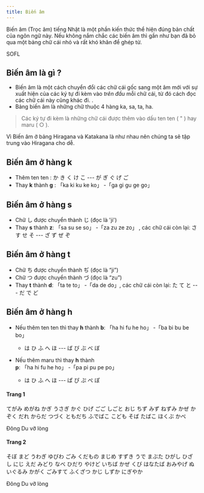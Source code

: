 ```yaml
---
title: Biến âm
---
```


<Intro>
Biến âm (Trọc âm) tiếng Nhật là một phần kiến thức thể hiện đúng bản chất của ngôn ngữ này. Nếu không nắm chắc các biến âm thì gần như bạn đã bỏ qua một bảng chữ cái nhỏ và rất khó khăn để ghép từ.

</Intro>

<Via href="https://trungtamnhatngu.edu.vn/blog/cung-sofl-tim-hieu-cac-bien-am-troc-am-trong-tieng-nhat-1374/">SOFL</Via>

<DakuonAlphabet />

## Biến âm là gì ?

- Biến âm là một cách chuyển đổi các chữ cái gốc sang một âm mới với sự xuất hiện của <CodeStep step={1}>các ký tự đi kèm</CodeStep> vào *trên đầu* mỗi chữ cái, từ đó cách đọc các chữ cái này cũng khác đi. .
- Bảng biến âm là những chữ thuộc 4 hàng ka, sa, ta, ha.
> Các ký tự đi kèm là những chữ cái được thêm vào dấu ten ten ( " ) hay maru ( ○ ).

Vì Biến âm ở bảng Hiragana và Katakana là như nhau nên chúng ta sẽ tập trung vào Hiragana cho dễ.

## Biến âm ở hàng k

- Thêm ten ten : <Speak kana="ka"><Kanji>か</Kanji></Speak> <Speak kana="ki"><Kanji>き</Kanji></Speak> <Speak kana="ku"><Kanji>く</Kanji></Speak> <Speak kana="ke"><Kanji>け</Kanji></Speak> <Speak kana="ko"><Kanji>こ</Kanji></Speak> ---  <Speak kana="ga"><Kanji>が</Kanji></Speak> <Speak kana="gi"><Kanji>ぎ</Kanji></Speak> <Speak kana="gu"><Kanji>ぐ</Kanji></Speak> <Speak kana="ge"><Kanji>げ</Kanji></Speak> <Speak kana="go"><Kanji>ご</Kanji></Speak>
- Thay <Kanji>**k**</Kanji> thành <Kanji>**g**</Kanji> : 「ka ki ku ke ko」 -「ga gi gu ge go」


## Biến âm ở hàng s

- Chữ <Speak kana="shi"><Kanji>し</Kanji></Speak> được chuyển thành <Speak kana="ji"><Kanji>じ</Kanji></Speak> (đọc là 'ji')
- Thay <Kanji>**s**</Kanji> thành <Kanji>**z**</Kanji>: 「sa su se so」 -「za zu ze zo」 , các chữ cái còn lại: <Speak kana="sa"><Kanji>さ</Kanji></Speak> <Speak kana="su"><Kanji>す</Kanji></Speak>  <Speak kana="se"><Kanji>せ</Kanji></Speak>  <Speak kana="so"><Kanji>そ</Kanji></Speak> --- <Speak kana="za"><Kanji>ざ</Kanji></Speak> <Speak kana="zu"><Kanji>ず</Kanji></Speak>  <Speak kana="ze"><Kanji>ぜ</Kanji></Speak>  <Speak kana="zo"><Kanji>ぞ</Kanji></Speak>


## Biến âm ở hàng t

- Chữ <Speak kana="chi"><Kanji>ち</Kanji></Speak> được chuyển thành <Speak kana="ji"><Kanji>ぢ</Kanji></Speak> (đọc là “ji”)
- Chữ <Speak kana="tsu"><Kanji>つ</Kanji></Speak> được chuyển thành <Speak kana="zu"><Kanji>づ</Kanji></Speak> (đọc là “zu”)
- Thay <Kanji>**t**</Kanji> thành <Kanji>**d**</Kanji>: 「ta te to」 -「da de do」, các chữ cái còn lại: <Speak kana="ta"><Kanji>た</Kanji></Speak> <Speak kana="te"><Kanji>て</Kanji></Speak>  <Speak kana="to"><Kanji>と</Kanji></Speak> --- <Speak kana="da"><Kanji>だ</Kanji></Speak> <Speak kana="de"><Kanji>で</Kanji></Speak>  <Speak kana="do"><Kanji>ど</Kanji></Speak>


## Biến âm ở hàng h
- Nếu thêm ten ten thì thay <Kanji>**h**</Kanji> thành <Kanji>**b**</Kanji>: 「ha hi fu he ho」 -「ba bi bu be bo」
  + <Speak kana="ha"><Kanji>は</Kanji></Speak> <Speak kana="hi"><Kanji>ひ</Kanji></Speak> <Speak kana="fu"><Kanji>ふ</Kanji></Speak> <Speak kana="he"><Kanji>へ</Kanji></Speak> <Speak kana="ho"><Kanji>ほ</Kanji></Speak> ---  <Speak kana="ba"><Kanji>ば</Kanji></Speak> <Speak kana="bi"><Kanji>び</Kanji></Speak> <Speak kana="bu"><Kanji>ぶ</Kanji></Speak> <Speak kana="be"><Kanji>べ</Kanji></Speak> <Speak kana="bo"><Kanji>ぼ</Kanji></Speak>

- Nếu thêm maru thì thay <Kanji>**h**</Kanji> thành <Kanji>**p**</Kanji>: 「ha hi fu he ho」 -「pa pi pu pe po」
  + <Speak kana="ha"><Kanji>は</Kanji></Speak> <Speak kana="hi"><Kanji>ひ</Kanji></Speak> <Speak kana="fu"><Kanji>ふ</Kanji></Speak> <Speak kana="he"><Kanji>へ</Kanji></Speak> <Speak kana="ho"><Kanji>ほ</Kanji></Speak> ---  <Speak kana="pa"><Kanji>ぱ</Kanji></Speak> <Speak kana="pi"><Kanji>ぴ</Kanji></Speak> <Speak kana="pu"><Kanji>ぷ</Kanji></Speak> <Speak kana="pe"><Kanji>ぺ</Kanji></Speak> <Speak kana="po"><Kanji>ぽ</Kanji></Speak>


<Recipes showNavigate={false} showChallangeDescription={false} titleText="Tập đọc từ">

#### Trang 1

<JaWL>
  <Speak k="手紙 ">てがみ</Speak>
  <Speak k="眼鏡">めがね</Speak>
  <Speak k="鍵">かぎ</Speak>
  <Speak k="内着">うさぎ</Speak>
  <Speak k="家具">かぐ</Speak>
  <Speak k="髭">ひげ</Speak>
</JaWL>

<JaWL>
  <Speak k="午後">ごご</Speak>
  <Speak k="仕事">しごと</Speak>
  <Speak k="叔父">おじ</Speak>
  <Speak k="地図">ちず</Speak>
  <Speak k="水">みず</Speak>
  <Speak k="鼠">ねずみ</Speak>
</JaWL>

<JaWL>
  <Speak k="風">かぜ</Speak>
  <Speak k="家族">かぞく</Speak>
  <Speak k="誰">だれ</Speak>
  <Speak k="体">からだ</Speak>
  <Speak k="続く">つづく</Speak>
  <Speak k="友達">ともだち</Speak>
</JaWL>

<JaWL>
  <Speak k="筆箱">ふでばこ</Speak>
  <Speak k="子供">こども</Speak>
  <Speak k="蕎麦">そば</Speak>
  <Speak k="莨">たばこ</Speak>
  <Speak k="北部">ほくぶ</Speak>
  <Speak k="壁">かべ</Speak>
</JaWL>

<Via href="http://dongdu.edu.vn">Đông Du vỡ lòng</Via>
<Solution />

#### Trang 2

<JaWL>
  <Speak k="祖母">そぼ</Speak>
  <Speak k="窓">まど</Speak>
  <Speak k="上着">うわぎ</Speak>
  <Speak k="指輪">ゆびわ</Speak>
  <Speak k="ゴミ">ごみ</Speak>
  <Speak k="果物">くだもの</Speak>
</JaWL>

<JaWL>
  <Speak k="真面目">まじめ</Speak>
  <Speak k="すずき">すずき</Speak>
  <Speak k="腕">うで</Speak>
  <Speak k="瞼">まぶた</Speak>
  <Speak k="東口">ひがし</Speak>
  <Speak k="日差し">ひざし</Speak>
</JaWL>

<JaWL>
  <Speak k="虹">にじ</Speak>
  <Speak k="枝">えだ</Speak>
  <Speak k="緑">みどり</Speak>
  <Speak k="鍋">なべ</Speak>
  <Speak k="左">ひだり</Speak>
  <Speak k="火傷">やけど</Speak>
</JaWL>

<JaWL>
  <Speak k="一番">いちば</Speak>
  <Speak k="風">かぜ</Speak>
  <Speak k="首">くび</Speak>
  <Speak k="花束">はなたば</Speak>
  <Speak k="お土産">おみやげ</Speak>
  <Speak k="ぬいぐるみ">ぬいぐるみ</Speak>
</JaWL>

<JaWL>
  <Speak k="科学">かがく</Speak>
  <Speak k="ゴミ捨て">ごみすて</Speak>
  <Speak k="複雑">ふくざつ</Speak>
  <Speak k="家事">かじ</Speak>
  <Speak k="静か">しずか</Speak>
  <Speak k="賑やか">にぎやか</Speak>
</JaWL>

<Via href="http://dongdu.edu.vn">Đông Du vỡ lòng</Via>
<Solution />


</Recipes>